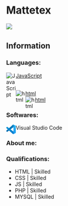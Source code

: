 # Mattetex
![](https://komarev.com/ghpvc/?username=mattetex&color=green)
## Information

### Languages:
<a href="https://www.javascript.com/" target="_blank"> <img align="left" alt="JavaScript" width="26px" src="https://upload.wikimedia.org/wikipedia/commons/thumb/9/99/Unofficial_JavaScript_logo_2.svg/640px-Unofficial_JavaScript_logo_2.svg.png"/> JavaScript </a>

<br>
<a href="https://html.com/" target="_blank"> <img align="left" alt="html" width="26px" src="https://upload.wikimedia.org/wikipedia/commons/thumb/6/61/HTML5_logo_and_wordmark.svg/640px-HTML5_logo_and_wordmark.svg.png"/> html </a>

<br>
<a href="https://en.wikipedia.org/wiki/CSS" target="_blank"> <img align="left" alt="html" width="26px" src="https://upload.wikimedia.org/wikipedia/commons/thumb/d/d5/CSS3_logo_and_wordmark.svg/640px-CSS3_logo_and_wordmark.svg.png"/> html </a>

<br>

### Softwares:
<img align="left" alt="Visual Studio Code" width="26px" src="https://raw.githubusercontent.com/github/explore/80688e429a7d4ef2fca1e82350fe8e3517d3494d/topics/visual-studio-code/visual-studio-code.png">Visual Studio Code</img>
<br>

### About me:
<!-- - [Project L.A.](https://discord.gg/zrcqYugEWm) - Owner / Developer

You won't find much here on my github profile. Most of my work is done privately for specific servers i work for, or normally my releases are paid and purchasable. Any questions about private work can be directed to my discord profile: 𝘠𝘰𝘚𝘰𝘺𝘚𝘦𝘳𝘨𝘩𝘪𝘵𝘰⛧#7662 -->
 
### Qualifications:
- HTML | Skilled
- CSS  | Skilled
- JS | Skilled
- PHP  | Skilled
- MYSQL | Skilled


<!--<img align="center" src="https://github-readme-stats.vercel.app/api?username=YoSoySerghito&show_icons=true&theme=radical" />-->
